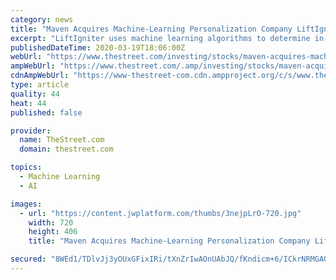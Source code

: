 ```yaml
---
category: news
title: "Maven Acquires Machine-Learning Personalization Company LiftIgniter"
excerpt: "LiftIgniter uses machine learning algorithms to determine in-the-moment user interest and intent to produce a personalized online experience, Maven said. It provides on-site and in-app content recommendations across hundreds of digital properties, including data from more than 100 million users, in addition to Maven’s 100 million+ users and ..."
publishedDateTime: 2020-03-19T18:06:00Z
webUrl: "https://www.thestreet.com/investing/stocks/maven-acquires-machine-learning-personalization-company-liftigniter"
ampWebUrl: "https://www.thestreet.com/.amp/investing/stocks/maven-acquires-machine-learning-personalization-company-liftigniter"
cdnAmpWebUrl: "https://www-thestreet-com.cdn.ampproject.org/c/s/www.thestreet.com/.amp/investing/stocks/maven-acquires-machine-learning-personalization-company-liftigniter"
type: article
quality: 44
heat: 44
published: false

provider:
  name: TheStreet.com
  domain: thestreet.com

topics:
  - Machine Learning
  - AI

images:
  - url: "https://content.jwplatform.com/thumbs/3nejpLrO-720.jpg"
    width: 720
    height: 406
    title: "Maven Acquires Machine-Learning Personalization Company LiftIgniter"

secured: "8WEd1/TDlvJj3yOUxGFixIRi/tXnZrIwAOnUAbJQ/fKndicm+6/ICkrNRMGAGQkQF/FwPIxcnRyeqnFTbhdPIjE6xqtJWr8aakIp+6hrgUbL0wrYmswZS2z/5naHNDg3FxEEqvL3/9oT6CMoVT6UFOq0YDM6slTn0rbHNB6LF1NmB9i5U9UOvGS1lcpmFgnHW+MJ9R1VFR041gc0rU664nwIC29GzCqsWGYwJ7O/ZPG0bAtXXwnks4k3aV3IUIFbX8KQLHhe48LJuO/CsrXTezb7jwtK5ww+4PKV9942YeUVSvdOcXi4Qcr8Gbr8IALb;g9CD2j41D047kdGpRx9y9g=="
---
```



